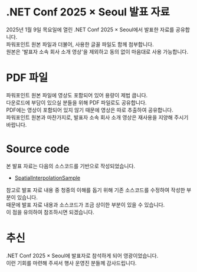# .NET Conf 2025 × Seoul 발표 자료

2025년 1월 9일 목요일에 열린 .NET Conf 2025 × Seoul에서 발표한 자료를 공유합니다.  
파워포인트 원본 파일과 더불어, 사용한 글꼴 파일도 함께 첨부합니다.  
원본은 '발표자 소속 회사 소개 영상'을 제외하고 동의 없이 마음대로 사용 가능합니다.  

# PDF 파일

파워포인트 원본 파일에 영상도 포함되어 있어 용량이 제법 큽니다.  
다운로드에 부담이 있으실 분들을 위해 PDF 파일로도 공유합니다.  
PDF에는 영상이 포함되어 있지 않기 때문에 영상은 따로 추출하여 공유합니다.  
파워포인트 원본과 마찬가지로, 발표자 소속 회사 소개 영상은 재사용을 지양해 주시기 바랍니다.  

# Source code

본 발표 자료는 다음의 소스코드를 기반으로 작성되었습니다.  
- [SpatialInterpolationSample](https://github.com/Vagabond-K/SpatialInterpolationSample)

참고로 발표 자료 내용 중 청중의 이해를 돕기 위해 기존 소스코드를 수정하여 작성한 부분이 있습니다.  
때문에 발표 자료 내용과 소스코드가 조금 상이한 부분이 있을 수 있습니다.  
이 점을 유의하여 참조하시면 되겠습니다.

# 추신
.NET Conf 2025 × Seoul에 발표자로 참석하게 되어 영광이었습니다.  
이런 기회를 마련해 주셔서 행사 운영진 분들께 감사드립니다.